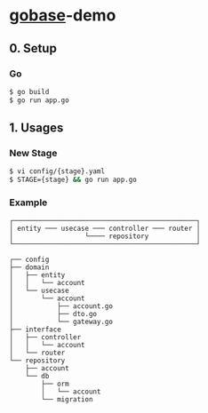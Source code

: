 # [gobase](https://github.com/cancue/gobase)-demo

## 0. Setup

### Go
```bash
$ go build
$ go run app.go
```

## 1. Usages
### New Stage
```bash
$ vi config/{stage}.yaml
$ STAGE={stage} && go run app.go
```

### Example
```
┌──────────────────────────────────────────────┐
│ entity ─── usecase ─── controller ─── router │
│                  └──── repository            │
└──────────────────────────────────────────────┘

┌── config
├── domain
│   ├── entity
│   │   └── account
│   └── usecase
│       └── account
│           ├── account.go
│           ├── dto.go
│           └── gateway.go
├── interface
│   ├── controller
│   │   └── account
│   └── router
└── repository
    ├── account
    └── db
        ├── orm
        │   └── account
        └── migration
```
